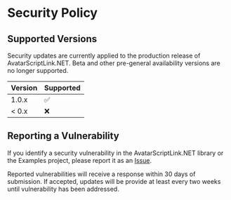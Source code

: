 # Security Policy

## Supported Versions

Security updates are currently applied to the production release of AvatarScriptLink.NET. Beta and other pre-general availability versions are no longer supported.

| Version | Supported          |
| ------- | ------------------ |
| 1.0.x   | :white_check_mark: |
| < 0.x   | :x:                |

## Reporting a Vulnerability

If you identify a security vulnerability in the AvatarScriptLink.NET library or the Examples project, please report it as an [Issue](https://github.com/rarelysimple/RarelySimple.AvatarScriptLink/issues).

Reported vulnerabilities will receive a response within 30 days of submission. If accepted, updates will be provide at least every two weeks until vulnerability has been addressed.
